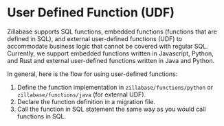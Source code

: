 # User Defined Function (UDF)

Zillabase supports SQL functions, embedded functions (functions that are defined in SQL), and external user-defined functions (UDF) to accommodate business logic that cannot be covered with regular SQL. Currently, we support embedded functions written in Javascript, Python, and Rust and external user-defined functions written in Java and Python.

In general, here is the flow for using user-defined functions:

1. Define the function implementation in `zillabase/functions/python` or `zillabase/functions/java` (for external UDF). 
2. Declare the function definition in a migration file.
3. Call the function in SQL statement the same way as you would call functions in SQL.